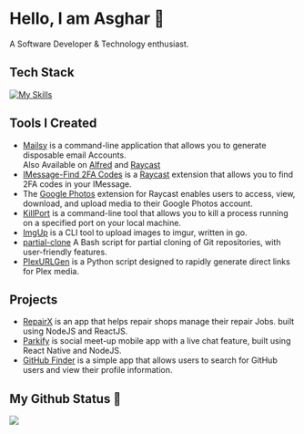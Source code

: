 # Hello, I am Asghar 👋

A Software Developer & Technology enthusiast.

## Tech Stack

[![My Skills](https://skillicons.dev/icons?i=html,css,js,ts,react,redux,nodejs,express,mongo,postgres,redis,bash,git,githubactions,docker,kubernetes,aws,heroku,postman,neovim,nginx,go,linux&perline=6)]()

## Tools I Created

- [Mailsy](https://github.com/balliasghar/mailsy) is a command-line application that allows you to generate disposable email Accounts.<br />
  Also Available on [Alfred](https://github.com/BalliAsghar/mailsy-alfred) and [Raycast](https://github.com/BalliAsghar/mailsy-raycast)
- [IMessage-Find 2FA Codes](https://github.com/BalliAsghar/find-2fa-codes) is a [Raycast](https://www.raycast.com/) extension that allows you to find 2FA codes in your IMessage.
- The [Google Photos](https://github.com/BalliAsghar/google-photos) extension for Raycast enables users to access, view, download, and upload media to their Google Photos account.
- [KillPort](https://github.com/BalliAsghar/killport) is a command-line tool that allows you to kill a process running on a specified port on your local machine.
- [ImgUp](https://github.com/BalliAsghar/imgup) is a CLI tool to upload images to imgur, written in go.
- [partial-clone](https://github.com/BalliAsghar/partial-clone) A Bash script for partial cloning of Git repositories, with user-friendly features.
- [PlexURLGen](https://github.com/BalliAsghar/PlexURLGen) is a Python script designed to rapidly generate direct links for Plex media.

## Projects

- [RepairX](https://github.com/balliasghar/RepairX) is an app that helps repair shops manage their repair Jobs. built using NodeJS and ReactJS.
- [Parkify](https://github.com/balliasghar/Parkify) is social meet-up mobile app with a live chat feature, built using React Native and NodeJS.
- [GitHub Finder](https://github.com/BalliAsghar/GitHubFinder) is a simple app that allows users to search for GitHub users and view their profile information.

## My Github Status 🦸

![](https://github-readme-stats.vercel.app/api?username=BalliAsghar&show_icons=true)
